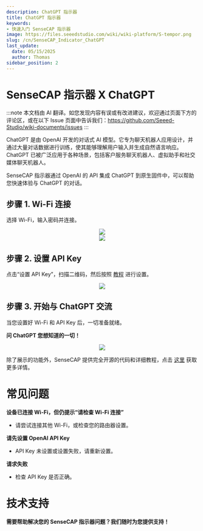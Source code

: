 ```yaml
---
description: ChatGPT 指示器
title: ChatGPT 指示器
keywords:
- 快速入门 SenseCAP 指示器
image: https://files.seeedstudio.com/wiki/wiki-platform/S-tempor.png
slug: /cn/SenseCAP_Indicator_ChatGPT
last_update:
  date: 05/15/2025
  author: Thomas
sidebar_position: 2
---
```


# **SenseCAP 指示器 X ChatGPT**

:::note
本文档由 AI 翻译。如您发现内容有误或有改进建议，欢迎通过页面下方的评论区，或在以下 Issue 页面中告诉我们：https://github.com/Seeed-Studio/wiki-documents/issues
:::

ChatGPT 是由 OpenAI 开发的对话式 AI 模型。它专为聊天机器人应用设计，并通过大量对话数据进行训练，使其能够理解用户输入并生成自然语言响应。ChatGPT 已被广泛应用于各种场景，包括客户服务聊天机器人、虚拟助手和社交媒体聊天机器人。

SenseCAP 指示器通过 OpenAI 的 API 集成 ChatGPT 到原生固件中，可以帮助您快速体验与 ChatGPT 的对话。

## 步骤 1. Wi-Fi 连接

选择 Wi-Fi，输入密码并连接。

<div align="center"><img width={480} src="https://files.seeedstudio.com/wiki/SenseCAP/SenseCAP_Indicator/SenseCAP_Indicator_9.png"/></div>

<div align="center"><img width={400} src="https://files.seeedstudio.com/wiki/SenseCAP/SenseCAP_Indicator/SenseCAP_Indicator_10.png"/></div>

## 步骤 2. 设置 API Key

点击“设置 API Key”，扫描二维码，然后按照 [教程](/Sensor/SenseCAP/SenseCAP_Indicator/Set_An_API_Key) 进行设置。

<div align="center"><img width={480} src="https://files.seeedstudio.com/wiki/SenseCAP/SenseCAP_Indicator/apikey.png"/></div>

## 步骤 3. 开始与 ChatGPT 交流

当您设置好 Wi-Fi 和 API Key 后，一切准备就绪。

**问 ChatGPT 您想知道的一切！**

<div align="center"><img width={800} src="https://files.seeedstudio.com/wiki/SenseCAP/SenseCAP_Indicator/gpt.jpg"/></div>

除了展示的功能外，SenseCAP 提供完全开源的代码和详细教程，点击 [这里](/SenseCAP_Indicator_ChatGPT) 获取更多详情。

# **常见问题**

**设备已连接 Wi-Fi，但仍提示“请检查 Wi-Fi 连接”**

- 请尝试连接其他 Wi-Fi，或检查您的路由器设置。

**请先设置 OpenAI API Key**

- API Key 未设置或设置失败，请重新设置。

**请求失败**

- 检查 API Key 是否正确。

# **技术支持**

**需要帮助解决您的 SenseCAP 指示器问题？我们随时为您提供支持！**

<div class="button_tech_support_container">
<a href="https://discord.com/invite/QqMgVwHT3X" class="button_tech_support_sensecap"></a>
<a href="https://support.sensecapmx.com/portal/en/home" class="button_tech_support_sensecap3"></a>
</div>

<div class="button_tech_support_container">
<a href="mailto:support@sensecapmx.com" class="button_tech_support_sensecap2"></a>
<a href="https://github.com/Seeed-Studio/wiki-documents/discussions/69" class="button_discussion"></a>
</div>